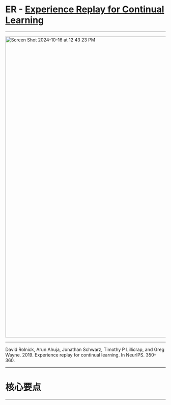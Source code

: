 # ER - [Experience Replay for Continual Learning](https://arxiv.org/abs/1811.11682)

---

<img width="943" alt="Screen Shot 2024-10-16 at 12 43 23 PM" src="https://github.com/user-attachments/assets/cf38022f-8e31-471c-9b0d-056d8553246d">

----

David Rolnick, Arun Ahuja, Jonathan Schwarz, Timothy P Lillicrap, and Greg Wayne. 2019. Experience replay for continual learning. In NeurIPS. 350–360.

----

# 核心要点

----
